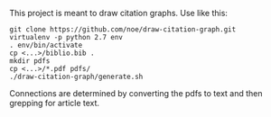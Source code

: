 
This project is meant to draw citation graphs. Use like this:

```
git clone https://github.com/noe/draw-citation-graph.git
virtualenv -p python 2.7 env
. env/bin/activate
cp <...>/biblio.bib .
mkdir pdfs
cp <...>/*.pdf pdfs/
./draw-citation-graph/generate.sh
```

Connections are determined by converting the pdfs to text and
then grepping for article text.
